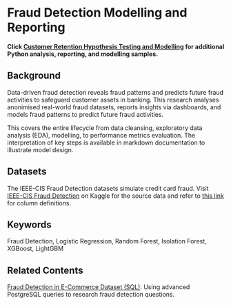 # Fraud Detection Modelling and Reporting

**Click [Customer Retention Hypothesis Testing and Modelling](https://github.com/mrlizhaozhi/customer-retention-hypothesis-testing-modelling) for additional Python analysis, reporting, and modelling samples.**

## Background

Data-driven fraud detection reveals fraud patterns and predicts future fraud activities to safeguard customer assets in banking. This research analyses anonimised real-world fraud datasets, reports insights via dashboards, and models fraud patterns to predict future fraud activities.

This covers the entire lifecycle from data cleansing, exploratory data analysis (EDA), modelling, to performance metrics evaluation. The interpretation of key steps is available in markdown documentation to illustrate model design.

## Datasets

The IEEE-CIS Fraud Detection datasets simulate credit card fraud. Visit [IEEE-CIS Fraud Detection](https://www.kaggle.com/competitions/ieee-fraud-detection/) on Kaggle for the source data and refer to [this link](https://www.kaggle.com/c/ieee-fraud-detection/discussion/101203) for column definitions.

## Keywords

Fraud Detection, Logistic Regression, Random Forest, Isolation Forest, XGBoost, LightGBM

## Related Contents
[Fraud Detection in E-Commerce Dataset (SQL)](https://github.com/mrlizhaozhi/fraud-detection-ecommerce-sql): Using advanced PostgreSQL queries to research fraud detection questions.